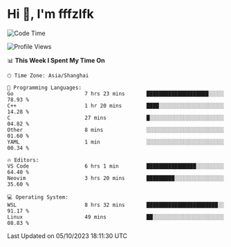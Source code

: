 # Hi 👋, I'm fffzlfk

<!--START_SECTION:waka-->
![Code Time](http://img.shields.io/badge/Code%20Time-467%20hrs%2035%20mins-blue)

![Profile Views](http://img.shields.io/badge/Profile%20Views-0-blue)

📊 **This Week I Spent My Time On** 

```text
🕑︎ Time Zone: Asia/Shanghai

💬 Programming Languages: 
Go                       7 hrs 23 mins       ████████████████████░░░░░   78.93 % 
C++                      1 hr 20 mins        ████░░░░░░░░░░░░░░░░░░░░░   14.28 % 
C                        27 mins             █░░░░░░░░░░░░░░░░░░░░░░░░   04.82 % 
Other                    8 mins              ░░░░░░░░░░░░░░░░░░░░░░░░░   01.60 % 
YAML                     1 min               ░░░░░░░░░░░░░░░░░░░░░░░░░   00.34 % 

🔥 Editors: 
VS Code                  6 hrs 1 min         ████████████████░░░░░░░░░   64.40 % 
Neovim                   3 hrs 20 mins       █████████░░░░░░░░░░░░░░░░   35.60 % 

💻 Operating System: 
WSL                      8 hrs 32 mins       ███████████████████████░░   91.17 % 
Linux                    49 mins             ██░░░░░░░░░░░░░░░░░░░░░░░   08.83 % 
```


 Last Updated on 05/10/2023 18:11:30 UTC
<!--END_SECTION:waka-->
